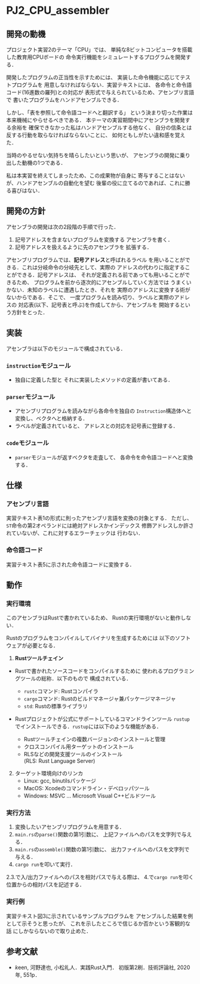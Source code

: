 # PJ2_CPU_assembler
## 開発の動機
プロジェクト実習2のテーマ「CPU」では、
単純な8ビットコンピュータを搭載した教育用CPUボードの
命令実行機能をシミュレートするプログラムを開発する．

開発したプログラムの正当性を示すためには、
実装した命令機能に応じてテストプログラムを
用意しなければならない．実習テキストには、
各命令と命令語コード(16進数の羅列)との対応が
表形式で与えられているため、アセンブリ言語で
書いたプログラムをハンドアセンブルできる．

しかし、「表を参照して命令語コードへと翻訳する」
という決まり切った作業は本来機械にやらせるべきである．
本テーマの実習期間中にアセンブラを開発する余裕を
確保できなかった私はハンドアセンブルする他なく、
自分の信条とは反する行動を取らなければならないことに、
如何ともしがたい違和感を覚えた．

当時のやるせない気持ちを晴らしたいという思いが、
アセンブラの開発に乗り出した動機の1つである．

私は本実習を終えてしまったため、この成果物が自身に
寄与することはないが、ハンドアセンブルの自動化を望む
後輩の役に立てるのであれば、これに勝る喜びはない．

## 開発の方針
アセンブラの開発は次の2段階の手順で行った．
1. 記号アドレスを含まないプログラムを変換する
   アセンブラを書く．
2. 記号アドレスを扱えるように先のアセンブラを
   拡張する．

アセンブリプログラムでは、**記号アドレス**と呼ばれるラベル
を用いることができる．これは分岐命令の分岐先として、実際の
アドレスの代わりに指定することができる．記号アドレスは、
それが定義される前であっても用いることができるため、
プログラムを前から逐次的にアセンブルしていく方法では
うまくいかない．未知のラベルに遭遇したとき、それを
実際のアドレスに変換する術がないからである．そこで、
一度プログラムを読み切り、ラベルと実際のアドレスの
対応表(以下、記号表と呼ぶ)を作成してから、アセンブルを
開始するという方針をとった．

## 実装
アセンブラは以下のモジュールで構成されている．

### `instruction`モジュール
- 独自に定義した型と
  それに実装したメソッドの定義が書いてある．

### `parser`モジュール
- アセンブリプログラムを読みながら各命令を独自の
  `Instruction`構造体へと変換し、ベクタへと格納する．
- ラベルが定義されていると、
  アドレスとの対応を記号表に登録する．

### `code`モジュール
- `parser`モジュールが返すベクタを走査して、
  各命令を命令語コードへと変換する．

## 仕様
### アセンブリ言語
実習テキスト表1の形式に則ったアセンブリ言語を変換の対象とする．
ただし、`ST`命令の第2オペランドには絶対アドレスかインデックス
修飾アドレスしか許されていないが、これに対するエラーチェックは
行わない．

### 命令語コード
実習テキスト表5に示された命令語コードに変換する．

## 動作
### 実行環境
このアセンブラはRustで書かれているため、
Rustの実行環境がないと動作しない．

Rustのプログラムをコンパイルしてバイナリを生成するためには
以下のソフトウェアが必要となる．
1. **Rustツールチェイン**
  - Rustで書かれたソースコードをコンパイルするために
    使われるプログラミングツールの総称．以下のもので
    構成されている．

    - `rustc`コマンド: Rustコンパイラ
    - `cargo`コマンド: Rustのビルドマネージャ兼パッケージマネージャ
    - `std`: Rustの標準ライブラリ
   
  - Rustプロジェクトが公式にサポートしているコマンドラインツール
    `rustup`でインストールできる．`rustup`には以下のような機能がある．

    - Rustツールチェインの複数バージョンのインストールと管理
    - クロスコンパイル用ターゲットのインストール
    - RLSなどの開発支援ツールのインストール  
      (RLS: Rust Language Server)

2. ターゲット環境向けのリンカ
   - Linux: gcc, binutilsパッケージ
   - MacOS: Xcodeのコマンドライン・デベロッパツール
   - Windows: MSVC ... Microsoft Visual C++ビルドツール

### 実行方法
1. 変換したいアセンブリプログラムを用意する．
2. `main.rs`の`parse()`関数の第1引数に、
   上記ファイルへのパスを文字列で与える．
3. `main.rs`の`assemble()`関数の第1引数に、
   出力ファイルへのパスを文字列で与える．
4. `cargo run`を叩いて実行．

2.3.で入/出力ファイルへのパスを相対パスで与える際は、
4.で`cargo run`を叩く位置からの相対パスを記述する．

### 実行例
実習テキスト図3に示されているサンプルプログラムを
アセンブルした結果を例として示そうと思ったが、
これを示したところで信じるか否かという客観的な話
にしかならないので取り止めた．

## 参考文献
- *k*een, 河野達也, 小松礼人．実践Rust入門．
  初版第2刷．技術評論社, 2020年, 551p．
